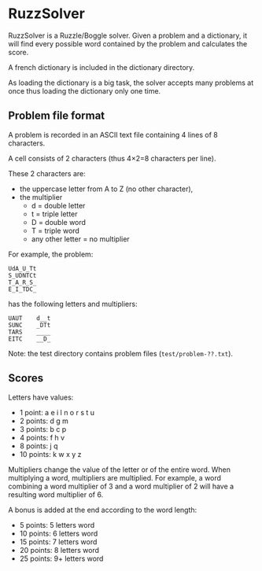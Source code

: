 RuzzSolver
==========

RuzzSolver is a Ruzzle/Boggle solver. Given a problem and a dictionary, it will
find every possible word contained by the problem and calculates the score.

A french dictionary is included in the dictionary directory.

As loading the dictionary is a big task, the solver accepts many problems at once
thus loading the dictionary only one time.

Problem file format
-------------------

A problem is recorded in an ASCII text file containing 4 lines of 8 characters.

A cell consists of 2 characters (thus 4×2=8 characters per line).

These 2 characters are:

- the uppercase letter from A to Z (no other character),
- the multiplier
    - d = double letter
    - t = triple letter
    - D = double word
    - T = triple word
    - any other letter = no multiplier

For example, the problem:

    UdA_U_Tt
    S_UDNTCt
    T_A_R_S_
    E_I_TDC_

has the following letters and multipliers:

    UAUT    d__t
    SUNC    _DTt
    TARS    ____
    EITC    __D_

Note: the test directory contains problem files (`test/problem-??.txt`).
    
Scores
------

Letters have values:

- 1 point: a e i l n o r s t u
- 2 points: d g m
- 3 points: b c p
- 4 points: f h v
- 8 points: j q
- 10 points: k w x y z

Multipliers change the value of the letter or of the entire word. When multiplying
a word, multipliers are multiplied. For example, a word combining a word multiplier
of 3 and a word multiplier of 2 will have a resulting word multiplier of 6.

A bonus is added at the end according to the word length:

- 5 points: 5 letters word
- 10 points: 6 letters word
- 15 points: 7 letters word
- 20 points: 8 letters word
- 25 points: 9+ letters word
